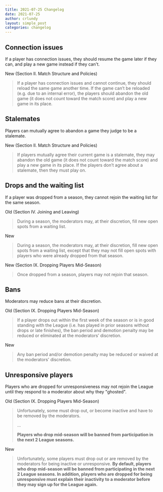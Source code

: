 ```yaml
---
title: 2021-07-25 Changelog
date: 2021-07-25
author: crlundy
layout: simple_post
categories: changelog
---
```

## Connection issues
If a player has connection issues, they should resume the game later if they can, and play a new game instead if they can't.

New (Section II. Match Structure and Policies)
> If a player has connection issues and cannot continue, they should reload the same game another time. If the game can’t be reloaded (e.g. due to an internal error), the players should abandon the  old game (it does not count toward the match score) and play a new game in its place.


## Stalemates
Players can mutually agree to abandon a game they judge to be a stalemate.

New (Section II. Match Structure and Policies)
> If players mutually agree their current game is a stalemate, they may abandon the  old game (it does not count toward the match score) and play a new game in its place. If the players don’t agree about a stalemate, then they must play on.


## Drops and the waiting list
If a player was dropped from a season, they cannot rejoin the waiting list for the same season.

Old (Section IV. Joining and Leaving)
> During a season, the moderators may, at their discretion, fill new open spots from a waiting list.

New
> During a season, the moderators may, at their discretion, fill new open spots from a waiting list, except that they may not fill open spots with players who were already dropped from that season.

New (Section IX. Dropping Players Mid-Season)
> Once dropped from a season, players may not rejoin that season.


## Bans
Moderators may reduce bans at their discretion.

Old (Section IX. Dropping Players Mid-Season)
> If a player drops out within the first week of the season or is in good standing with the League (i.e. has played in prior seasons without drops or late finishes), the ban period and demotion penalty may be reduced or eliminated at the moderators’ discretion.

New
> Any ban period and/or demotion penalty may be reduced or waived at the moderators' discretion.


## Unresponsive players
Players who are dropped for unresponsiveness may not rejoin the League until they respond to a moderator about why they "ghosted".

Old (Section IX. Dropping Players Mid-Season)
> Unfortunately, some must drop out, or become inactive and have to be removed by the moderators.
>
> ...
>
> **Players who drop mid-season will be banned from participation in the next 2 League seasons.**

New
> Unfortunately, some players must drop out or are removed by the moderators for being inactive or unresponsive. **By default, players who drop mid-season will be banned from participating in the next 2 League seasons. In addition, players who are dropped for being unresponsive must explain their inactivity to a moderator before they may sign up for the League again.**